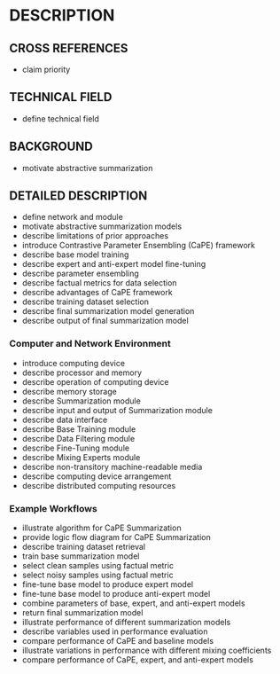 # DESCRIPTION

## CROSS REFERENCES

- claim priority

## TECHNICAL FIELD

- define technical field

## BACKGROUND

- motivate abstractive summarization

## DETAILED DESCRIPTION

- define network and module
- motivate abstractive summarization models
- describe limitations of prior approaches
- introduce Contrastive Parameter Ensembling (CaPE) framework
- describe base model training
- describe expert and anti-expert model fine-tuning
- describe parameter ensembling
- describe factual metrics for data selection
- describe advantages of CaPE framework
- describe training dataset selection
- describe final summarization model generation
- describe output of final summarization model

### Computer and Network Environment

- introduce computing device
- describe processor and memory
- describe operation of computing device
- describe memory storage
- describe Summarization module
- describe input and output of Summarization module
- describe data interface
- describe Base Training module
- describe Data Filtering module
- describe Fine-Tuning module
- describe Mixing Experts module
- describe non-transitory machine-readable media
- describe computing device arrangement
- describe distributed computing resources

### Example Workflows

- illustrate algorithm for CaPE Summarization
- provide logic flow diagram for CaPE Summarization
- describe training dataset retrieval
- train base summarization model
- select clean samples using factual metric
- select noisy samples using factual metric
- fine-tune base model to produce expert model
- fine-tune base model to produce anti-expert model
- combine parameters of base, expert, and anti-expert models
- return final summarization model
- illustrate performance of different summarization models
- describe variables used in performance evaluation
- compare performance of CaPE and baseline models
- illustrate variations in performance with different mixing coefficients
- compare performance of CaPE, expert, and anti-expert models

